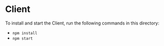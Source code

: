 # Client

To install and start the Client, run the following commands in this directory:

* `npm install`
* `npm start`